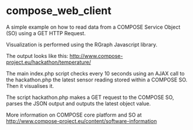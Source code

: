 compose_web_client
=============

A simple example on how to read data from a COMPOSE Service Object (SO) using a GET HTTP Request. 

Visualization is performed using the RGraph Javascript library.

The output looks like this:
http://www.compose-project.eu/hackathon/temperature/

The main index.php script checks every 10 seconds using an AJAX call to the hackathon.php the latest sensor reading stored within a COMPOSE SO. 
Then it visualises it.

The script hackathon.php makes a GET request to the COMPOSE SO, parses the JSON output and outputs the latest object value. 

More information on COMPOSE core platform and SO at http://www.compose-project.eu/content/software-information

